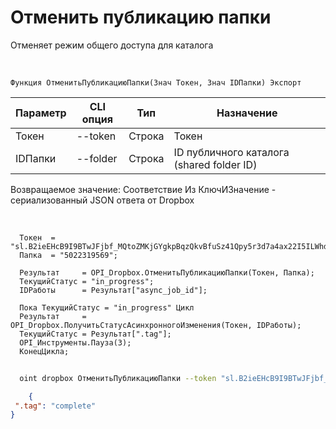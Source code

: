﻿---
sidebar_position: 2
---

# Отменить публикацию папки
 Отменяет режим общего доступа для каталога


<br/>


`Функция ОтменитьПубликациюПапки(Знач Токен, Знач IDПапки) Экспорт`

  | Параметр | CLI опция | Тип | Назначение |
  |-|-|-|-|
  | Токен | --token | Строка | Токен |
  | IDПапки | --folder | Строка | ID публичного каталога (shared folder ID) |

  
  Возвращаемое значение:   Соответствие Из КлючИЗначение - сериализованный JSON ответа от Dropbox

<br/>




```bsl title="Пример кода"
  Токен  = "sl.B2ieEHcB9I9BTwJFjbf_MQtoZMKjGYgkpBqzQkvBfuSz41Qpy5r3d7a4ax22I5ILWhd9KLbN5L...";
  Папка  = "5022319569";
  
  Результат     = OPI_Dropbox.ОтменитьПубликациюПапки(Токен, Папка);
  ТекущийСтатус = "in_progress";
  IDРаботы      = Результат["async_job_id"];
  
  Пока ТекущийСтатус = "in_progress" Цикл
  Результат     = OPI_Dropbox.ПолучитьСтатусАсинхронногоИзменения(Токен, IDРаботы);
  ТекущийСтатус = Результат[".tag"];
  OPI_Инструменты.Пауза(3);
  КонецЦикла;
```
	


```sh title="Пример команды CLI"
    
  oint dropbox ОтменитьПубликациюПапки --token "sl.B2ieEHcB9I9BTwJFjbf_MQtoZMKjGYgkpBqzQkvBfuSz41Qpy5r3d7a4ax22I5ILWhd9KLbN5L..." --folder %folder%

```

```json title="Результат"
    {
 ".tag": "complete"
}
```
